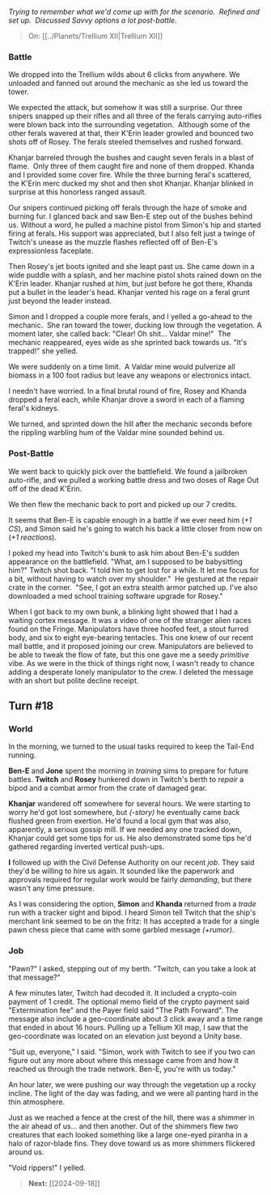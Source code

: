 _Trying to remember what we'd come up with for the scenario.  Refined and set up.  Discussed Savvy options a lot post-battle._

> On: [[../Planets/Trellium XII|Trellium XII]]

### Battle

We dropped into the Trellium wilds about 6 clicks from anywhere. We unloaded and fanned out around the mechanic as she led us toward the tower. 

We expected the attack, but somehow it was still a surprise. Our three snipers snapped up their rifles and all three of the ferals carrying auto-rifles were blown back into the surrounding vegetation.  Although some of the other ferals wavered at that, their K'Erin leader growled and bounced two shots off of Rosey. The ferals steeled themselves and rushed forward.

Khanjar barreled through the bushes and caught seven ferals in a blast of flame.  Only three of them caught fire and none of them dropped. Khanda and I provided some cover fire. While the three burning feral's scattered, the K'Erin merc ducked my shot and then shot Khanjar. Khanjar blinked in surprise at this honorless ranged assault.

Our snipers continued picking off ferals through the haze of smoke and burning fur. I glanced back and saw Ben-E step out of the bushes behind us. Without a word, he pulled a machine pistol from Simon's hip and started firing at ferals. His support was appreciated, but I also felt just a twinge of Twitch's unease as the muzzle flashes reflected off of Ben-E's expressionless faceplate.

Then Rosey's jet boots ignited and she leapt past us. She came down in a wide puddle with a splash, and her machine pistol shots rained down on the K'Erin leader. Khanjar rushed at him, but just before he got there, Khanda put a bullet in the leader's head. Khanjar vented his rage on a feral grunt just beyond the leader instead.

Simon and I dropped a couple more ferals, and I yelled a go-ahead to the mechanic.  She ran toward the tower, ducking low through the vegetation. A moment later, she called back: "Clear! Oh shit… Valdar mine!"  The mechanic reappeared, eyes wide as she sprinted back towards us. "It's trapped!" she yelled.

We were suddenly on a time limit.  A Valdar mine would pulverize all biomass in a 100 foot radius but leave any weapons or electronics intact.

I needn't have worried. In a final brutal round of fire, Rosey and Khanda dropped a feral each, while Khanjar drove a sword in each of a flaming feral's kidneys. 

We turned, and sprinted down the hill after the mechanic seconds before the rippling warbling hum of the Valdar mine sounded behind us.

### Post-Battle

We went back to quickly pick over the battlefield. We found a jailbroken auto-rifle, and we pulled a working battle dress and two doses of Rage Out off of the dead K'Erin. 
  
We then flew the mechanic back to port and picked up our 7 credits.

It seems that Ben-E is capable enough in a battle if we ever need him (_+1 CS_), and Simon said he's going to watch his back a little closer from now on (_+1 reactions_).

I poked my head into Twitch's bunk to ask him about Ben-E's sudden appearance on the battlefield. "What, am I supposed to be babysitting him?" Twitch shot back. "I told him to get lost for a while. It let me focus for a bit, without having to watch over my shoulder."  He gestured at the repair crate in the corner.  "See, I got an extra stealth armor patched up. I've also downloaded a med school training software upgrade for Rosey."

When I got back to my own bunk, a blinking light showed that I had a waiting cortex message. It was a video of one of the stranger alien races found on the Fringe.  Manipulators have three hoofed feet, a stout furred body, and six to eight eye-bearing tentacles. This one knew of our recent mall battle, and it proposed joining our crew. Manipulators are believed to be able to tweak the flow of fate, but this one gave me a seedy *primitive* vibe. As we were in the thick of things right now, I wasn't ready to chance adding a desperate lonely manipulator to the crew. I deleted the message with an short but polite decline receipt.

## Turn #18

### World

In the morning, we turned to the usual tasks required to keep the Tail-End running.  

**Ben-E** and **Jone** spent the morning in *training* sims to prepare for future battles.  **Twitch** and **Rosey** hunkered down in Twitch's berth to *repair* a bipod and a combat armor from the crate of damaged gear. 

**Khanjar** wandered off somewhere for several hours.  We were starting to worry he'd got lost somewhere, but *(-story)* he eventually came back flushed green from exertion. He'd found a local gym that was also, apparently, a serious gossip mill. If we needed any one tracked down, Khanjar could get some tips for us.  He also demonstrated some tips he'd gathered regarding inverted vertical push-ups.

**I** followed up with the Civil Defense Authority on our recent *job*. They said they'd be willing to hire us again. It sounded like the paperwork and approvals required for regular work would be fairly *demanding*, but there wasn't any time pressure.

As I was considering the option, **Simon** and **Khanda** returned from a *trade* run with a tracker sight and bipod. I heard Simon tell Twitch that the ship's merchant link seemed to be on the fritz: It has accepted a trade for a single pawn chess piece that came with some garbled message *(+rumor)*.

### Job

"Pawn?" I asked, stepping out of my berth.  "Twitch, can you take a look at that message?"

A few minutes later, Twitch had decoded it. It included a crypto-coin payment of 1 credit.  The optional memo field of the crypto payment said "Extermination fee" and the Payer field said "The Path Forward".  The message also include a geo-coordinate about 3 click away and a time range that ended in about 16 hours.  Pulling up a Tellium XII map, I saw that the geo-coordinate was located on an elevation just beyond a Unity base.

"Suit up, everyone," I said. "Simon, work with Twitch to see if you two can figure out any more about where this message came from and how it reached us through the trade network.  Ben-E, you're with us today."

An hour later, we were pushing our way through the vegetation up a rocky incline. The light of the day was fading, and we were all panting hard in the thin atmosphere. 

Just as we reached a fence at the crest of the hill, there was a shimmer in the air ahead of us... and then another.  Out of the shimmers flew two creatures that each looked something like a large one-eyed piranha in a halo of razor-blade fins.  They dove toward us as more shimmers flickered around us.  

"Void rippers!" I yelled.

> **Next:** [[2024-09-18]]

